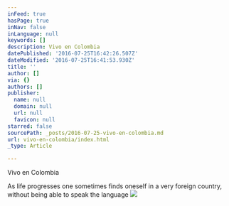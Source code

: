 ```yaml
---
inFeed: true
hasPage: true
inNav: false
inLanguage: null
keywords: []
description: Vivo en Colombia
datePublished: '2016-07-25T16:42:26.507Z'
dateModified: '2016-07-25T16:41:53.930Z'
title: ''
author: []
via: {}
authors: []
publisher:
  name: null
  domain: null
  url: null
  favicon: null
starred: false
sourcePath: _posts/2016-07-25-vivo-en-colombia.md
url: vivo-en-colombia/index.html
_type: Article

---
```

Vivo en Colombia

As life progresses one sometimes finds oneself in a very foreign country, without being able to speak the language ![](https://the-grid-user-content.s3-us-west-2.amazonaws.com/d09ff150-3d7e-495e-b8de-43bc7cc6588c.jpg)